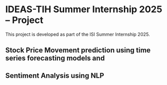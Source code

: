 # IDEAS-TIH Summer Internship 2025 – Project

This project is developed as part of the ISI Summer Internship 2025.

## Stock Price Movement prediction using time series forecasting models and
## Sentiment Analysis using NLP